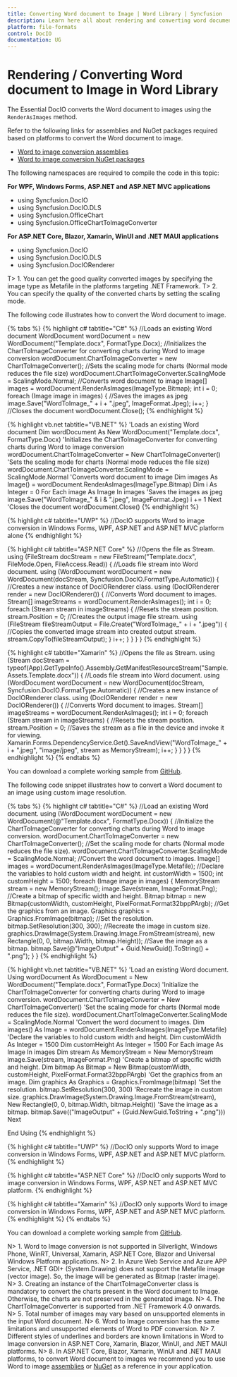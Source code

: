 ```yaml
---
title: Converting Word document to Image | Word Library | Syncfusion
description: Learn here all about rendering and converting word document to image of Syncfusion's Word (DocIO) Library and more.
platform: file-formats
control: DocIO
documentation: UG
---
```


# Rendering / Converting Word document to Image in Word Library

The Essential DocIO converts the Word document to images using the `RenderAsImages` method.

Refer to the following links for assemblies and NuGet packages required based on platforms to convert the Word document to image.

* [Word to image conversion assemblies](https://help.syncfusion.com/file-formats/docio/assemblies-required#converting-word-document-to-image) 
* [Word to image conversion NuGet packages](https://help.syncfusion.com/file-formats/docio/nuget-packages-required#converting-word-document-to-image)

The following namespaces are required to compile the code in this topic:

**For WPF, Windows Forms, ASP.NET and ASP.NET MVC applications**
* using Syncfusion.DocIO
* using Syncfusion.DocIO.DLS
* using Syncfusion.OfficeChart
* using Syncfusion.OfficeChartToImageConverter

**For ASP.NET Core, Blazor, Xamarin, WinUI and .NET MAUI applications**
* using Syncfusion.DocIO
* using Syncfusion.DocIO.DLS
* using Syncfusion.DocIORenderer

T> 1. You can get the good quality converted images by specifying the image type as Metafile in the platforms targeting .NET Framework.
T> 2. You can specify the quality of the converted charts by setting the scaling mode.

The following code illustrates how to convert the Word document to image.


{% tabs %}
{% highlight c# tabtitle="C#" %}
//Loads an existing Word document
WordDocument wordDocument = new WordDocument("Template.docx", FormatType.Docx);
//Initializes the ChartToImageConverter for converting charts during Word to image conversion
wordDocument.ChartToImageConverter = new ChartToImageConverter();
//Sets the scaling mode for charts (Normal mode reduces the file size)
wordDocument.ChartToImageConverter.ScalingMode = ScalingMode.Normal;
//Converts word document to image
Image[] images = wordDocument.RenderAsImages(ImageType.Bitmap);
int i = 0;
foreach (Image image in images)
{
    //Saves the images as jpeg
    image.Save("WordToImage_" + i + ".jpeg", ImageFormat.Jpeg);
    i++;
}
//Closes the document
wordDocument.Close();
{% endhighlight %}

{% highlight vb.net tabtitle="VB.NET" %}
'Loads an existing Word document
Dim wordDocument As New WordDocument("Template.docx", FormatType.Docx)
'Initializes the ChartToImageConverter for converting charts during Word to image conversion
wordDocument.ChartToImageConverter = New ChartToImageConverter()
'Sets the scaling mode for charts (Normal mode reduces the file size)
wordDocument.ChartToImageConverter.ScalingMode = ScalingMode.Normal
'Converts word document to image
Dim images As Image() = wordDocument.RenderAsImages(ImageType.Bitmap)
Dim i As Integer = 0
For Each image As Image In images
	'Saves the images as jpeg
	image.Save("WordToImage_" & i & ".jpeg", ImageFormat.Jpeg)
	i += 1
Next
'Closes the document
wordDocument.Close()
{% endhighlight %}

{% highlight c# tabtitle="UWP" %}
//DocIO supports Word to image conversion in Windows Forms, WPF, ASP.NET and ASP.NET MVC platform alone
{% endhighlight %}

{% highlight c# tabtitle="ASP.NET Core" %}
//Opens the file as Stream.
using (FileStream docStream = new FileStream("Template.docx", FileMode.Open, FileAccess.Read))
{
    //Loads file stream into Word document.
    using (WordDocument wordDocument = new WordDocument(docStream, Syncfusion.DocIO.FormatType.Automatic))
    {
        //Creates a new instance of DocIORenderer class.
        using (DocIORenderer render = new DocIORenderer())
        {
            //Converts Word document to images.
            Stream[] imageStreams = wordDocument.RenderAsImages(); 
            int i = 0;
            foreach (Stream stream in imageStreams)
            {
                //Resets the stream position.
                stream.Position = 0;
                //Creates the output image file stream.
                using (FileStream fileStreamOutput = File.Create("WordToImage_" + i + ".jpeg"))
                {
                    //Copies the converted image stream into created output stream.
                    stream.CopyTo(fileStreamOutput);
                }
                i++;
            }
        }
    }
}
{% endhighlight %}

{% highlight c# tabtitle="Xamarin" %}
//Opens the file as Stream.
using (Stream docStream = typeof(App).GetTypeInfo().Assembly.GetManifestResourceStream("Sample.Assets.Template.docx"))
{
    //Loads file stream into Word document.
    using (WordDocument wordDocument = new WordDocument(docStream, Syncfusion.DocIO.FormatType.Automatic))
    {
        //Creates a new instance of DocIORenderer class.
        using (DocIORenderer render = new DocIORenderer())
        {
            //Converts Word document to images.
            Stream[] imageStreams = wordDocument.RenderAsImages();
            int i = 0;
            foreach (Stream stream in imageStreams)
            {
                //Resets the stream position.
                stream.Position = 0;
                //Saves the stream as a file in the device and invoke it for viewing.
                Xamarin.Forms.DependencyService.Get<ISave>().SaveAndView("WordToImage_" + i + ".jpeg", "image/jpeg", stream as MemoryStream);
                i++;
            }
        }
    }
}
{% endhighlight %}
{% endtabs %}

You can download a complete working sample from [GitHub](https://github.com/SyncfusionExamples/DocIO-Examples/tree/main/Word-to-Image-conversion/Convert-Word-to-image).

The following code snippet illustrates how to convert a Word document to an image using custom image resolution.


{% tabs %}
{% highlight c# tabtitle="C#" %}
//Load an existing Word document.
using (WordDocument wordDocument = new WordDocument(@"Template.docx", FormatType.Docx))
{
    //Initialize the ChartToImageConverter for converting charts during Word to image conversion.
    wordDocument.ChartToImageConverter = new ChartToImageConverter();
    //Set the scaling mode for charts (Normal mode reduces the file size).
    wordDocument.ChartToImageConverter.ScalingMode = ScalingMode.Normal;
    //Convert the word document to images.
    Image[] images = wordDocument.RenderAsImages(ImageType.Metafile);
    //Declare the variables to hold custom width and height.
    int customWidth = 1500;
    int customHeight = 1500;
    foreach (Image image in images)
    {
        MemoryStream stream = new MemoryStream();
        image.Save(stream, ImageFormat.Png);
        //Create a bitmap of specific width and height.
        Bitmap bitmap = new Bitmap(customWidth, customHeight, PixelFormat.Format32bppPArgb);
        //Get the graphics from an image.
        Graphics graphics = Graphics.FromImage(bitmap);
        //Set the resolution.
        bitmap.SetResolution(300, 300);
        //Recreate the image in custom size.
        graphics.DrawImage(System.Drawing.Image.FromStream(stream), new Rectangle(0, 0, bitmap.Width, bitmap.Height));
        //Save the image as a bitmap.
        bitmap.Save(@"ImageOutput" + Guid.NewGuid().ToString() + ".png");
    }
}
{% endhighlight %}

{% highlight vb.net tabtitle="VB.NET" %}
'Load an existing Word document.
Using wordDocument As WordDocument = New WordDocument("Template.docx", FormatType.Docx)
    'Initialize the ChartToImageConverter for converting charts during Word to image conversion.
    wordDocument.ChartToImageConverter = New ChartToImageConverter()
    'Set the scaling mode for charts (Normal mode reduces the file size).
    wordDocument.ChartToImageConverter.ScalingMode = ScalingMode.Normal
    'Convert the word document to images.
    Dim images() As Image = wordDocument.RenderAsImages(ImageType.Metafile)
    'Declare the variables to hold custom width and height.
    Dim customWidth As Integer = 1500
    Dim customHeight As Integer = 1500
    For Each image As Image In images
        Dim stream As MemoryStream = New MemoryStream
        image.Save(stream, ImageFormat.Png)
        'Create a bitmap of specific width and height.
        Dim bitmap As Bitmap = New Bitmap(customWidth, customHeight, PixelFormat.Format32bppPArgb)
        'Get the graphics from an image.
        Dim graphics As Graphics = Graphics.FromImage(bitmap)
        'Set the resolution.
        bitmap.SetResolution(300, 300)
        'Recreate the image in custom size.
        graphics.DrawImage(System.Drawing.Image.FromStream(stream), New Rectangle(0, 0, bitmap.Width, bitmap.Height))
        'Save the image as a bitmap.
        bitmap.Save(("ImageOutput" + (Guid.NewGuid.ToString + ".png")))
    Next

End Using
{% endhighlight %}

{% highlight c# tabtitle="UWP" %}
//DocIO only supports Word to image conversion in Windows Forms, WPF, ASP.NET and ASP.NET MVC platform.
{% endhighlight %}

{% highlight c# tabtitle="ASP.NET Core" %}
//DocIO only supports Word to image conversion in Windows Forms, WPF, ASP.NET and ASP.NET MVC platform.
{% endhighlight %}

{% highlight c# tabtitle="Xamarin" %}
//DocIO only supports Word to image conversion in Windows Forms, WPF, ASP.NET and ASP.NET MVC platform.
{% endhighlight %}
{% endtabs %}

You can download a complete working sample from [GitHub](https://github.com/SyncfusionExamples/DocIO-Examples/tree/main/Word-to-Image-conversion/Custom-image-resolution).

N> 1. Word to Image conversion is not supported in Silverlight, Windows Phone, WinRT, Universal, Xamarin, ASP.NET Core, Blazor and Universal Windows Platform applications.
N> 2. In Azure Web Service and Azure APP Service, .NET GDI+ (System.Drawing) does not support the Metafile image (vector image). So, the image will be generated as Bitmap (raster image).
N> 3. Creating an instance of the ChartToImageConverter class is mandatory to convert the charts present in the Word document to Image. Otherwise, the charts are not preserved in the generated image.
N> 4. The ChartToImageConverter is supported from .NET Framework 4.0 onwards.
N> 5. Total number of images may vary based on unsupported elements in the input Word document.
N> 6. Word to Image conversion has the same limitations and unsupported elements of Word to PDF conversion.
N> 7. Different styles of underlines and borders are known limitations in Word to Image conversion in ASP.NET Core, Xamarin, Blazor, WinUI, and .NET MAUI platforms.
N> 8. In ASP.NET Core, Blazor, Xamarin, WinUI and .NET MAUI platforms, to convert Word document to images we recommend you to use Word to image [assemblies](https://help.syncfusion.com/file-formats/docio/assemblies-required#converting-word-document-to-image) or [NuGet](https://help.syncfusion.com/file-formats/docio/nuget-packages-required#converting-word-document-to-image) as a reference in your application.